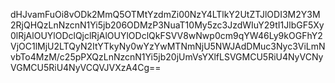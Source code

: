dHJvamFuOi8vODk2MmQ5OTMtYzdmZi00NzY4LTlkY2UtZTJlODI3M2Y3M2RjQHQzLnNzcnN1Yi5jb206ODMzP3NuaT10My5zc3JzdWIuY29tI1JlbGF5Xy0lRjAlOUYlODclQjclRjAlOUYlODclQkFSVV8wNwp0cm9qYW46Ly9kOGFhY2VjOC1lMjU2LTQyN2ItYTkyNy0wYzYwMTNmNjU5NWJAdDMuc3Nyc3ViLmNvbTo4MzM/c25pPXQzLnNzcnN1Yi5jb20jUmVsYXlfLSVGMCU5RiU4NyVCNyVGMCU5RiU4NyVCQVJVXzA4Cg==